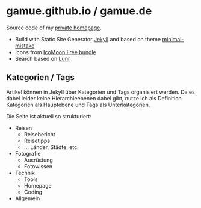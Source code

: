 # gamue.github.io / gamue.de

Source code of my [private homepage](https://gamue.de).

- Build with Static Site Generator [Jekyll](https://jekyllrb.com/) and based on theme [minimal-mistake](https://github.com/mmistakes/minimal-mistakes)
- Icons from [IcoMoon Free bundle](https://icomoon.io/app/#/select)
- Search based on [Lunr](https://lunrjs.com/)


## Kategorien / Tags

Artikel können in Jekyll über Kategorien und Tags organisiert werden. 
Da es dabei leider keine Hierarchieebenen dabei gibt, nutze ich als Definition Kategorien als Hauptebene und Tags als Unterkategorien.

Die Seite ist aktuell so strukturiert:

- Reisen
  - Reisebericht
  - Reisetipps
  - ... Länder, Städte, etc.
- Fotografie
  - Ausrüstung
  - Fotowissen
- Technik
  - Tools
  - Homepage
  - Coding
- Allgemein

